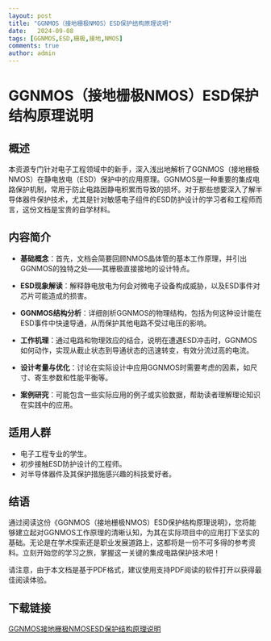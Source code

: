 ```yaml
---
layout: post
title: "GGNMOS（接地栅极NMOS）ESD保护结构原理说明"
date:   2024-09-08
tags: [GGNMOS,ESD,栅极,接地,NMOS]
comments: true
author: admin
---
```

# GGNMOS（接地栅极NMOS）ESD保护结构原理说明

## 概述

本资源专门针对电子工程领域中的新手，深入浅出地解析了GGNMOS（接地栅极NMOS）在静电放电（ESD）保护中的应用原理。GGNMOS是一种重要的集成电路保护机制，常用于防止电路因静电积累而导致的损坏。对于那些想要深入了解半导体器件保护技术，尤其是针对敏感电子组件的ESD防护设计的学习者和工程师而言，这份文档是宝贵的自学材料。

## 内容简介

- **基础概念**：首先，文档会简要回顾NMOS晶体管的基本工作原理，并引出GGNMOS的独特之处——其栅极直接接地的设计特点。
  
- **ESD现象解读**：解释静电放电为何会对微电子设备构成威胁，以及ESD事件对芯片可能造成的损害。

- **GGNMOS结构分析**：详细剖析GGNMOS的物理结构，包括为何这种设计能在ESD事件中快速导通，从而保护其他电路不受过电压的影响。

- **工作机理**：通过电路和物理效应的结合，说明在遭遇ESD冲击时，GGNMOS如何动作，实现从截止状态到导通状态的迅速转变，有效分流过高的电流。

- **设计考量与优化**：讨论在实际设计中应用GGNMOS时需要考虑的因素，如尺寸、寄生参数和性能平衡等。

- **案例研究**：可能包含一些实际应用的例子或实验数据，帮助读者理解理论知识在实践中的应用。

## 适用人群

- 电子工程专业的学生。
- 初步接触ESD防护设计的工程师。
- 对半导体器件及其保护措施感兴趣的科技爱好者。

## 结语

通过阅读这份《GGNMOS（接地栅极NMOS）ESD保护结构原理说明》，您将能够建立起对GGNMOS工作原理的清晰认知，为其在实际项目中的应用打下坚实的基础。无论是在学术探索还是职业发展道路上，这都将是一份不可多得的参考资料。立刻开始您的学习之旅，掌握这一关键的集成电路保护技术吧！

请注意，由于本文档是基于PDF格式，建议使用支持PDF阅读的软件打开以获得最佳阅读体验。

## 下载链接

[GGNMOS接地栅极NMOSESD保护结构原理说明](https://pan.quark.cn/s/d4fe0e365d21)
